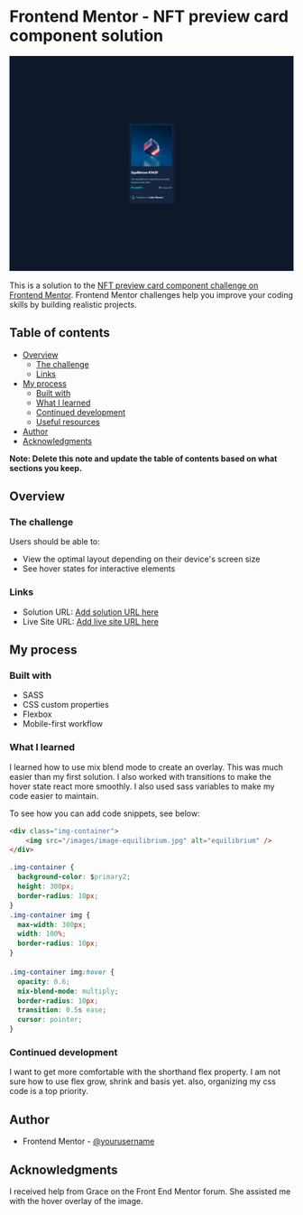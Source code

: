 # Frontend Mentor - NFT preview card component solution
![Design preview for the NFT preview card component coding challenge](./Screenshot.png)

This is a solution to the [NFT preview card component challenge on Frontend Mentor](https://www.frontendmentor.io/challenges/nft-preview-card-component-SbdUL_w0U). Frontend Mentor challenges help you improve your coding skills by building realistic projects. 

## Table of contents

- [Overview](#overview)
  - [The challenge](#the-challenge)
  - [Links](#links)
- [My process](#my-process)
  - [Built with](#built-with)
  - [What I learned](#what-i-learned)
  - [Continued development](#continued-development)
  - [Useful resources](#useful-resources)
- [Author](#author)
- [Acknowledgments](#acknowledgments)

**Note: Delete this note and update the table of contents based on what sections you keep.**

## Overview

### The challenge

Users should be able to:

- View the optimal layout depending on their device's screen size
- See hover states for interactive elements

### Links

- Solution URL: [Add solution URL here](https://github.com/mscates/preview-card)
- Live Site URL: [Add live site URL here](https://musing-bartik-38046b.netlify.app/)

## My process

### Built with

- SASS
- CSS custom properties
- Flexbox
- Mobile-first workflow

### What I learned

I learned how to use mix blend mode to create an overlay.  This was much easier than my first solution.  I also worked with transitions to make the hover state react more smoothly.  I also used sass variables to make my code easier to maintain.

To see how you can add code snippets, see below:

```html
<div class="img-container">
    <img src="/images/image-equilibrium.jpg" alt="equilibrium" />
</div>
```
```css
.img-container {
  background-color: $primary2;
  height: 300px;
  border-radius: 10px;
}
.img-container img {
  max-width: 300px;
  width: 100%;
  border-radius: 10px;
}

.img-container img:hover {
  opacity: 0.6;
  mix-blend-mode: multiply;
  border-radius: 10px;
  transition: 0.5s ease;
  cursor: pointer;
}
```

### Continued development

I want to get more comfortable with the shorthand flex property.  I am not sure how to use flex grow, shrink and basis yet.  also, organizing my css code is a top priority.

## Author

- Frontend Mentor - [@yourusername](https://www.frontendmentor.io/profile/mscates)

## Acknowledgments

I received help from Grace on the Front End Mentor forum.  She assisted me with the hover overlay of the image.  


